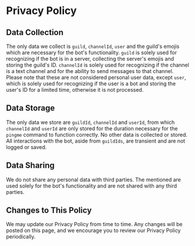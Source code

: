 # Privacy Policy

## Data Collection

The only data we collect is `guild`, `channelId`, `user` and the guild's emojis which are necessary for the bot's functionality. `guild` is solely used for recognizing if the bot is in a server, collecting the server's emojis and storing the guild's ID. `channelId` is solely used for recognizing if the channel is a text channel and for the ability to send messages to that channel. Please note that these are not considered personal user data, except `user`, which is solely used for recognizing if the user is a bot and storing the user's ID for a limited time, otherwise it is not processed.

## Data Storage

The only data we store are `guildId`, `channelId` and `userId`, from which `channelId` and `userId` are only stored for the duration necessary for the `pingme` command to function correctly. No other data is collected or stored. All interactions with the bot, aside from `guildIds`, are transient and are not logged or saved.

## Data Sharing

We do not share any personal data with third parties. The mentioned are used solely for the bot's functionality and are not shared with any third parties.

## Changes to This Policy

We may update our Privacy Policy from time to time. Any changes will be posted on this page, and we encourage you to review our Privacy Policy periodically.
